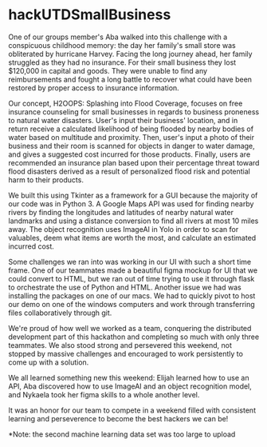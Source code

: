 # hackUTDSmallBusiness

One of our groups member's Aba walked into this challenge with a conspicuous childhood memory: the day her family's small store was obliterated by hurricane Harvey. Facing the long journey ahead, her family struggled as they had no insurance. For their small business they lost $120,000 in capital and goods. They were unable to find any reimbursements and fought a long battle to recover what could have been restored by proper access to insurance information.

Our concept, H2OOPS: Splashing into Flood Coverage, focuses on free insurance counseling for small businesses in regards to business proneness to natural water disasters. User's input their business' location, and in return receive a calculated likelihood of being flooded by nearby bodies of water based on multitude and proximity. Then, user's input a photo of their business and their room is scanned for objects in danger to water damage, and gives a suggested cost incurred for those products. Finally, users are recommended an insurance plan based upon their percentage threat toward flood disasters derived as a result of personalized flood risk and potential harm to their products.

We built this using Tkinter as a framework for a GUI because the majority of our code was in Python 3. A Google Maps API was used for finding nearby rivers by finding the longitudes and latitudes of nearby natural water landmarks and using a distance conversion to find all rivers at most 10 miles away. The object recognition uses ImageAI in Yolo in order to scan for valuables, deem what items are worth the most, and calculate an estimated incurred cost.

Some challenges we ran into was working in our UI with such a short time frame. One of our teammates made a beautiful figma mockup for UI that we could convert to HTML, but we ran out of time trying to use it through flask to orchestrate the use of Python and HTML. Another issue we had was installing the packages on one of our macs. We had to quickly pivot to host our demo on one of the windows computers and work through transferring files collaboratively through git.

We're proud of how well we worked as a team, conquering the distributed development part of this hackathon and completing so much with only three teammates. We also stood strong and persevered this weekend, not stopped by massive challenges and encouraged to work persistently to come up with a solution.

We all learned something new this weekend: Elijah learned how to use an API, Aba discovered how to use ImageAI and an object recognition model, and Nykaela took her figma skills to a whole another level.

It was an honor for our team to compete in a weekend filled with consistent learning and perseverence to become the best hackers we can be!

*Note: the second machine learning data set was too large to upload
